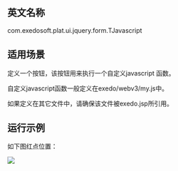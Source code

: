 ## 英文名称 ##

com.exedosoft.plat.ui.jquery.form.TJavascript

## 适用场景 ##

定义一个按钮，该按钮用来执行一个自定义javascript 函数。

自定义javascript函数一般定义在exedo/webv3/my.js中。

如果定义在其它文件中，请确保该文件被exedo.jsp所引用。


## 运行示例 ##

如下图红点位置：

<img src='http://eeplat.googlecode.com/files/c_TService.png ' />